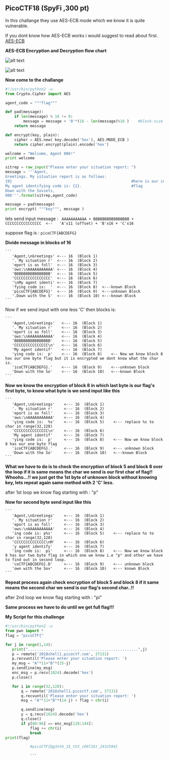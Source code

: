 <h2>PicoCTF18 (SpyFi ,300 pt)</h2>

In this challange they use AES-ECB mode which we know it is quite vulnerable.

If you dont know how AES-ECB works i would suggest to read about first.
[AES-ECB](https://en.wikipedia.org/wiki/Block_cipher_mode_of_operation#Electronic_Codebook_(ECB))

**AES-ECB Encryption and Decryption flow chart**


![alt text](https://github.com/saurabh589/ctf-2018/blob/master/picoctf18/scify/601px-ECB_encryption.svg.png)


![alt text](https://github.com/saurabh589/ctf-2018/blob/master/picoctf18/scify/601px-ECB_decryption.svg.png)

**Now come to the challange**

```python
#!/usr/bin/python2 -u
from Crypto.Cipher import AES

agent_code = """flag"""

def pad(message):
    if len(message) % 16 != 0:
        message = message + '0'*(16 - len(message)%16 )    #block-size = 16
    return message

def encrypt(key, plain):
    cipher = AES.new( key.decode('hex'), AES.MODE_ECB )
    return cipher.encrypt(plain).encode('hex')

welcome = "Welcome, Agent 006!"
print welcome

sitrep = raw_input("Please enter your situation report: ")
message = '''Agent,
Greetings. My situation report is as follows:
{0}                                                     #here is our input message
My agent identifying code is: {1}.                      #flag
Down with the Soviets,
006'''.format(sitrep,agent_code)

message = pad(message)
print encrypt( """key""", message )
```


lets send input message : 
``` AAAAAAAAAAA + BBBBBBBBBBBBBBBB + CCCCCCCCCCCCCCCC  <--   'A'x11 (offset) + 'B'x16 + 'C'x16```

suppose flag is : ```picoCTF{ABCDEFG}```

**Divide message in blocks of 16**

    ```
       'Agent,\nGreetings' <--- 16  (Block 1)
       '. My situation r'  <--- 16  (Block 2)
       'eport is as foll'  <--- 16  (Block 3)
       'ows:\nAAAAAAAAAAA' <--- 16  (Block 4)
       'BBBBBBBBBBBBBBBB'  <--- 16  (Block 5)
       'CCCCCCCCCCCCCCCC'  <--- 16  (Block 6)
       '\nMy agent identi' <--- 16  (Block 7)
       'fying code is:  '  <--- 16  (Block 8)  <---known Block
       'picoCTF{ABCDEFG}'  <--- 16  (Block 9)  <---unknown Block
       '.Down with the S'  <--- 16  (Block 10) <---known Block
    ```
Now if we send input with one less 'C' then blocks is:


    ```
       'Agent,\nGreetings'   <--- 16  (Block 1)
       '. My situation r'    <--- 16  (Block 2)
       'eport is as foll'    <--- 16  (Block 3)
       'ows:\nAAAAAAAAAAA'   <--- 16  (Block 4)
       'BBBBBBBBBBBBBBBB'    <--- 16  (Block 5)
       'CCCCCCCCCCCCCCC\n'   <--- 16  (Block 6)
       'My agent identif'    <--- 16  (Block 7)
       'ying code is:  p'    <--- 16  (Block 8)    <-- Now we know block 8 has our one byte flag but it is encrypted we dont know what the char is.
       'icoCTF{ABCDEFG}.'    <--- 16  (Block 9)    <---unknown block 
       'Down with the So'    <--- 16  (Block 10)   <---known Block
    ```

**Now we know the encryption of block 8 in which last byte is our flag's first byte, to know what byte is we send input like this**


    ```
       'Agent,\nGreetings'    <--- 16  (Block 1)
       '. My situation r'     <--- 16  (Block 2)
       'eport is as foll'     <--- 16  (Block 3)
       'ows:\nAAAAAAAAAAA'    <--- 16  (Block 4)
       'ying code is:  %s'    <--- 16  (Block 5)    <--- replace %s to char in range(32,128)   
       'CCCCCCCCCCCCCCC\n'    <--- 16  (Block 6)
       'My agent identif'     <--- 16  (Block 7)
       'ying code is:  p'     <--- 16  (Block 8)    <--- Now we know block 8 has our one byte flag
       'icoCTF{ABCDEFG}.'     <--- 16  (Block 9)    <--- unknown block 
       'Down with the So'     <--- 16  (Block 10)   <---known Block
    ```

**What we have to do is to check the encryption of block 5 and block 8 over the loop if it is same means the char we send is our first char of flag!! Whooho...!! we just get the 1st byte of unknown block without knowing key, lets repeat again same method with 2 'C' less.**
 
 after 1st loop we know flag starting with  : "p"
 
 **Now for second byte send input like this**
 
 
    ```
       'Agent,\nGreetings'    <--- 16  (Block 1)
       '. My situation r'     <--- 16  (Block 2)
       'eport is as foll'     <--- 16  (Block 3)
       'ows:\nAAAAAAAAAAA'    <--- 16  (Block 4)
       'ing code is: p%s'     <--- 16  (Block 5)    <--- replace %s to char in range(32,128)   
       'CCCCCCCCCCCCCC\nM'    <--- 16  (Block 6)
       'y agent identify'     <--- 16  (Block 7)
       'ing code is:  pi'     <--- 16  (Block 8)    <--- Now we know block 8 has our two byte flag in which one we know i.e "p" and other we have to find out in second loop.
       'coCTF{ABCDEFG}.D'     <--- 16  (Block 9)    <--- unknown block 
       'own with the Sov'     <--- 16  (Block 10)   <--- known Block
    ```
 
 **Repeat process again check encryption of block 5 and block 8 if it same means the second char we send is our flag's second char..!!**
 
 after 2nd loop we know flag starting with : "pi"
 
 **Same process we have to do until we get full flag!!!**
 
 **My Script for this challenge**
 
 ```python
 #!/usr/bin/python2 -u
from pwn import * 
flag = "picoCTF{"

for j in range(1,14):
    print(".................................................",j)
    p = remote('2018shell1.picoctf.com', 37131)
    p.recvuntil('Please enter your situation report: ')
    my_msg = "A"*11+"B"*(25-j)
    p.sendline(my_msg)
    enc_msg = p.recv(1024).decode('hex')
    p.close()

    for i in range(32,128):
        q = remote('2018shell1.picoctf.com', 37131)
        q.recvuntil('Please enter your situation report: ')
        msg = "A"*11+"B"*(14-j) + flag + chr(i)

        q.sendline(msg)
        y = q.recv(1024).decode('hex')
        q.close()
        if y[80:96] == enc_msg[128:144]:
            flag += chr(i)
            break
print(flag)

            #picoCTF{@g3nt6_1$_th3_c00l3$t_2432504}
            
            ```

